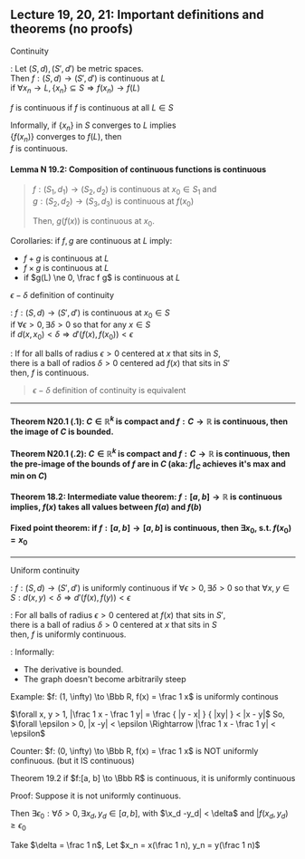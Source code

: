 ## Lecture 19, 20, 21: Important definitions and theorems (no proofs)

Continuity

: Let $(S, d), (S', d')$ be metric spaces.  
  Then $f:(S, d) \to (S', d')$ is continuous at $L$  
  if $\forall x_n \to L, \{x_n\} \subseteq S \Rightarrow f(x_n) \to f(L)$

  $f$ is continuous if $f$ is continuous at all $L \in S$

  Informally, if $\{x_n\}$ in $S$ converges to $L$ implies  
                 $\{f(x_n)\}$ converges to $f(L)$, then  
              $f$ is continuous.


#### Lemma N 19.2: Composition of continuous functions is continuous

> $f:(S_1, d_1) \to (S_2, d_2)$ is continuous at $x_0 \in S_1$ and  
> $g:(S_2, d_2) \to (S_3, d_3)$ is continuous at $f(x_0)$  
>
> Then, $g(f(x))$ is continuous at $x_0$.

Corollaries: if $f, g$ are continuous at $L$ imply:

 * $f+g$ is continuous at $L$
 * $f\times g$ is continuous at $L$
 * if $g(L) \ne 0, \frac f g$ is continuous at $L$

$\epsilon - \delta$ definition of continuity

: $f:(S,d) \to (S', d')$ is continuous at $x_0 \in S$  
  if $\forall \epsilon > 0, \exists \delta > 0$ so that for any $x\in S$  
  if $d(x, x_0)< \delta \Rightarrow d'(f(x), f(x_0)) < \epsilon$

: If for all balls of radius $\epsilon > 0$ centered at $x$ that sits in $S$,  
  there is a ball of radios $\delta > 0$ centered ad $f(x)$ that sits in $S'$  
  then, $f$ is continuous.


> $\epsilon - \delta$ definition of continuity is equivalent 

---

#### Theorem  N20.1 (.1): $C \in \mathbb R^k$ is compact and $f:C\to \mathbb R$ is continuous, then the image of $C$ is bounded.
#### Theorem  N20.1 (.2): $C \in \mathbb R^k$ is compact and $f:C\to \mathbb R$ is continuous, then the pre-image of the bounds of $f$ are in $C$ (aka: $f|_C$ achieves it's max and min on $C$)

#### Theorem 18.2: Intermediate value theorem: $f:[a,b]\to \mathbb R$ is continuous implies, $f(x)$ takes all values between $f(a)$ and $f(b)$

#### Fixed point theorem: if $f:[a, b] \to [a, b]$ is continuous, then $\exists x_0,$ s.t. $f(x_0) = x_0$

---

Uniform continuity

: $f:(S, d) \to (S',d')$ is uniformly continuous
  if $\forall \epsilon > 0, \exists \delta > 0$
  so that $\forall x, y \in S:
  d(x, y) < \delta \Rightarrow d'(f(x), f(y)) < \epsilon$

: For all balls of radius $\epsilon > 0$ centered at $f(x)$ that sits in $S'$,  
  there is a ball of radius $\delta > 0$ centered at $x$ that sits in $S$  
  then, $f$ is uniformly continuous.

: Informally:
  * The derivative is bounded.
  * The graph doesn't become arbitrarily steep

Example: $f: (1, \infty) \to \Bbb R, f(x) = \frac 1 x$ is  uniformly continous

$\forall x, y > 1, |\frac 1 x  - \frac 1 y| = \frac { |y - x| } { |xy| } < |x - y|$
So, $\forall \epsilon > 0, |x -y| < \epsilon \Rightarrow |\frac 1 x - \frac 1 y| < \epsilon$

Counter: $f: (0, \infty) \to \Bbb R, f(x) = \frac 1 x$ is NOT uniformly confinuous. (but it IS continuous)

Theorem 19.2 if $f:[a, b] \to \Bbb R$ is  continuous, it is uniformly continuous

Proof: Suppose it is not uniformly continuous.

Then $\exists \epsilon_0: \forall \delta > 0, \exists x_d, y_d \in [a, b]$,
with $\x_d -y_d| < \delta$ and $|f(x_d, y_d) \ge \epsilon_0$

Take $\delta = \frac 1 n$, Let $x_n = x(\frac 1 n), y_n = y(\frac 1 n)$
